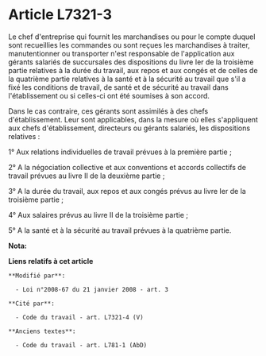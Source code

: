 # Article L7321-3

Le chef d'entreprise qui fournit les marchandises ou pour le compte duquel sont recueillies les commandes ou sont reçues les
marchandises à traiter, manutentionner ou transporter n'est responsable de l'application aux gérants salariés de succursales
des dispositions du livre Ier de la troisième partie relatives à la durée du travail, aux repos et aux congés et de celles de
la quatrième partie relatives à la santé et à la sécurité au travail que s'il a fixé les conditions de travail, de santé et
de sécurité au travail dans l'établissement ou si celles-ci ont été soumises à son accord.

Dans le cas contraire, ces gérants sont assimilés à des chefs d'établissement. Leur sont applicables, dans la mesure où elles
s'appliquent aux chefs d'établissement, directeurs ou gérants salariés, les dispositions relatives : 

1° Aux relations individuelles de travail prévues à la première partie ;

2° A la négociation collective et aux conventions et accords collectifs de travail prévues au livre II de la deuxième
partie ;

3° A la durée du travail, aux repos et aux congés prévus au livre Ier de la troisième partie ;

4° Aux salaires prévus au livre II de la troisième partie ;

5° A la santé et à la sécurité au travail prévues à la quatrième partie.

**Nota:**



**Liens relatifs à cet article**

	**Modifié par**:

	  - Loi n°2008-67 du 21 janvier 2008 - art. 3

	**Cité par**:

	  - Code du travail - art. L7321-4 (V)

	**Anciens textes**:

	  - Code du travail - art. L781-1 (AbD)
